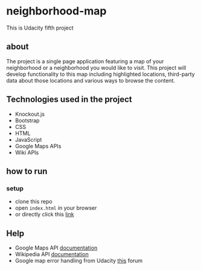 # neighborhood-map

This is Udacity fifth project

## about

The project is a single page application featuring a map of your neighborhood or a neighborhood you would like to visit. 
This project will develop functionality to this map including highlighted locations, third-party data about those locations 
and various ways to browse the content.

## Technologies used in the project
- Knockout.js
- Bootstrap
- CSS
- HTML
- JavaScript
- Google Maps APIs
- Wiki APIs


## how to run



### setup
- clone this repo
- open `index.html` in your browser
- or directly click this [link](https://rawgit.com/leezimu516/neighborhood-map/master/index.html)

## Help
- Google Maps API [documentation](https://developers.google.com/maps/documentation/)
- Wikipedia API [documentation](https://www.mediawiki.org/wiki/API:Main_page)
- Google map error handling from Udacity [this](https://discussions.udacity.com/t/handling-google-maps-in-async-and-fallback/34282/53) forum
